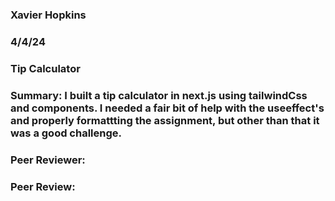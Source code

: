 ### Xavier Hopkins

### 4/4/24

### Tip Calculator

### Summary: I built a tip calculator in next.js using tailwindCss and components. I needed a fair bit of help with the useeffect's and properly formattting the assignment, but other than that it was a good challenge. 

### Peer Reviewer: 

### Peer Review: